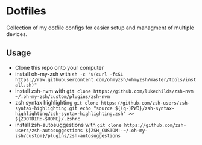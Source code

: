 # Dotfiles

Collection of my dotfile configs for easier setup and managment of multiple devices.

## Usage

- Clone this repo onto your computer
- install oh-my-zsh with `sh -c "$(curl -fsSL https://raw.githubusercontent.com/ohmyzsh/ohmyzsh/master/tools/install.sh)"`
- install zsh-nvm with `git clone https://github.com/lukechilds/zsh-nvm ~/.oh-my-zsh/custom/plugins/zsh-nvm`
- zsh syntax highlighting `git clone https://github.com/zsh-users/zsh-syntax-highlighting.git
  echo "source ${(q-)PWD}/zsh-syntax-highlighting/zsh-syntax-highlighting.zsh" >> ${ZDOTDIR:-$HOME}/.zshrc`
- install zsh-autosuggestions with `git clone https://github.com/zsh-users/zsh-autosuggestions ${ZSH_CUSTOM:-~/.oh-my-zsh/custom}/plugins/zsh-autosuggestions`
